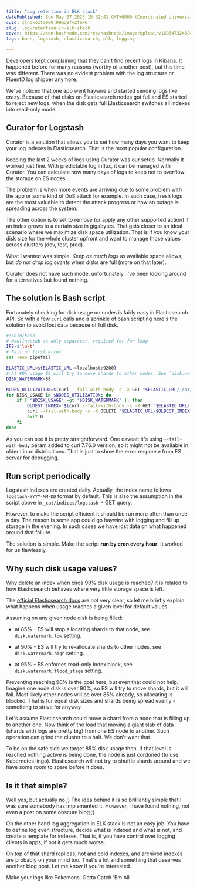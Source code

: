 ```yaml
---
title: "Log retention in ELK stack"
datePublished: Sun May 07 2023 15:32:41 GMT+0000 (Coordinated Universal Time)
cuid: clhdkoxfo000j09mq8fv2f6w6
slug: log-retention-in-elk-stack
cover: https://cdn.hashnode.com/res/hashnode/image/upload/v1683473248840/9abb5384-14aa-4bd0-a99f-38e84defc5e1.jpeg
tags: bash, logstash, elasticsearch, elk, logging

---
```


Developers kept complaining that they can't find recent logs in Kibana. It happened before for many reasons (worthy of another post), but this time was different. There was no evident problem with the log structure or FluentD log shipper anymore.

We've noticed that one app went haywire and started sending logs like crazy. Because of that disks on Elasticsearch nodes got full and ES started to reject new logs. when the disk gets full Elasticsearch switches all indexes into read-only mode.

## Curator for Logstash

Curator is a solution that allows you to set how many days you want to keep your log indexes in Elasticsearch. That is the most popular configuration.

Keeping the last 2 weeks of logs using Curator was our setup. Normally it worked just fine. With predictable log influx, it can be managed with Curator. You can calculate how many days of logs to keep not to overflow the storage on ES nodes.

The problem is when more events are arriving due to some problem with the app or some kind of DoS attack for example. In such case, fresh logs are the most valuable to detect the attack progress or how an outage is spreading across the system.

The other option is to set to remove (or apply any other supported action) if an index grows to a certain size in gigabytes. That gets closer to an ideal scenario where we maximize disk space utilization. That is if you know your disk size for the whole cluster upfront and want to manage those values across clusters (dev, test, prod).

What I wanted was simple. Keep *as much logs* as available space allows, but *do not drop log events* when disks are full (more on that later).

Curator does not have such mode, unfortunately. I've been looking around for alternatives but found nothing.

## The solution is Bash script

Fortunately checking for disk usage on nodes is fairly easy in Elasticsearch API. So with a few `curl` calls and a sprinkle of bash scripting here's the solution to avoid lost data because of full disk.

```bash
#!/bin/bash
# Newline\tab as only separator, required for for loop
IFS=$'\n\t'
# Fail on first error
set -euo pipefail

ELASTIC_URL=${ELASTIC_URL:=localhost:9200}
# At 90% usage ES will try to move shards to other nodes. See `disk.watermark.high` in docs.
DISK_WATERMARK=88

NODES_UTILIZATION=$(curl --fail-with-body -s -X GET "$ELASTIC_URL/_cat/allocation?h=disk.percent&pretty")
for DISK_USAGE in $NODES_UTILIZATION; do
    if [ "$DISK_USAGE" -gt "$DISK_WATERMARK" ]; then
        OLDEST_INDEX="$(curl --fail-with-body -s -X GET "$ELASTIC_URL/_cat/indices/logstash-*?h=index&s=index" | head -n 1)"
        curl --fail-with-body -s -X DELETE "$ELASTIC_URL/$OLDEST_INDEX"
        exit 0
    fi
done
```

As you can see it is pretty straightforward. One caveat: it's using `--fail-with-body` param added to curl 7.76.0 version, so it might not be available in older Linux distributions. That is just to show the error response from ES server for debugging.

## Run script periodically

Logstash indexes are created daily. Actually, the index name follows `logstash-YYYY-MM-DD` format by default. This is also the assumption in the script above in `_cat/indices/logstash-*` GET query.

However, to make the script efficient it should be run more often than once a day. The reason is some app could go haywire with logging and fill up storage in the evening. In such cases we have lost data on what happened around that failure.

The solution is simple. Make the script **run by cron every hour**. It worked for us flawlessly.

## Why such disk usage values?

Why delete an index when circa 90% disk usage is reached? It is related to how Elasticsearch behaves where very little storage space is left.

The [official Elasticsearch docs](https://www.elastic.co/guide/en/elasticsearch/reference/8.7/modules-cluster.html#disk-based-shard-allocation) are not very clear, so let me briefly explain what happens when usage reaches a given level for default values.

Assuming on any given node disk is being filled:

* at 85% - ES will stop allocating shards to that node, see `disk.watermark.low` setting.
    
* at 90% - ES will try to re-allocate shards to other nodes, see `disk.watermark.high` setting.
    
* at 95% - ES enforces read-only index block, see `disk.watermark.flood_stage` setting.
    

Preventing reaching 90% is the goal here, but even that could not help. Imagine one node disk is over 90%, so ES will try to move shards, but it will fail. Most likely other nodes will be over 85% already, so allocating is blocked. That is for equal disk sizes and shards being spread evenly - something to strive for anyway.

Let's assume Elasticsearch could move a shard from a node that is filling up to another one. Now think of the load that moving a giant slab of data (shards with logs are pretty big) from one ES node to another. Such operation can grind the cluster to a halt. We don't want that.

To be on the safe side we target 85% disk usage then. If that level is reached nothing active is being done, the node is just cordoned (to use Kubernetes lingo). Elasticsearch will not try to shuffle shards around and we have some room to spare before it does.

## Is it that simple?

Well yes, but actually no ;) The idea behind it is so brilliantly simple that I was sure somebody has implemented it. However, I have found nothing, not even a post on some obscure blog ;)

On the other hand log aggregation in ELK stack is not an easy job. You have to define log even structure, decide what is indexed and what is not, and create a template for indexes. That is, if you have control over logging clients in apps, if not it gets much worse.

On top of that shard replicas, hot and cold indexes, and archived indexes are probably on your mind too. That's a lot and something that deserves another blog post. Let me know if you're interested.

Make your logs like Pokemons. Gotta Catch 'Em All